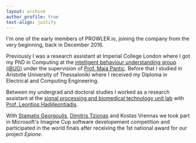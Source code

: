 ```yaml
---
layout: archive
author_profile: true
text-align: justify
---
```


I'm one of the early members of PROWLER.io, joining the company from the very beginning, back in December 2016.

Previously I was a research assistant at Imperial College London where I got my PhD in Computing at the [intelligent behaviour understanding group (iBUG)](https://ibug.doc.ic.ac.uk/) under the supervision of [Prof. Maja Pantic](https://ibug.doc.ic.ac.uk/maja/).
Before that I studied in Aristotle University of Thessaloniki where I received my Diploma in Electrical and Computing Engineering.

Between my undergrad and doctoral studies I worked as a research assistant at the [signal processing and biomedical technology unit lab](http://psyche.ee.auth.gr/) with [Prof. Leontios Hadjileontiadis](http://psyche.ee.auth.gr/index.php?option=com_content&view=article&id=18%3A2010-10-25-16-52-20&catid=4%3Aproffesors&Itemid=10&lang=en).

With [Stamatis Georgoulis](http://homes.esat.kuleuven.be/~sgeorgou/), [Dimitris Tzionas](https://www.dimtzionas.com/) and Kostas Vrennas we took part in Microsoft's Imagine Cup software developement competition and participated in the world finals after receiving the 1st national award for our project *Epione*.
